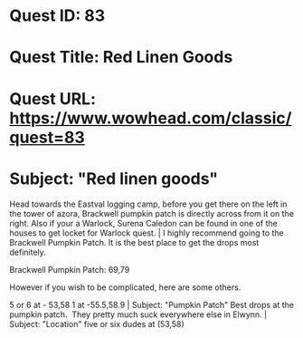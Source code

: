 # Quest ID: 83
# Quest Title: Red Linen Goods
# Quest URL: https://www.wowhead.com/classic/quest=83
# Subject: "Red linen goods"
Head towards the Eastval logging camp, before you get there on the left in the tower of azora, Brackwell pumpkin patch is directly across from it on the right. Also if your a Warlock, Surena Caledon can be found in one of the houses to get locket for Warlock quest. | I highly recommend going to the Brackwell Pumpkin Patch. It is the best place to get the drops most definitely.

Brackwell Pumpkin Patch: 69,79

However if you wish to be complicated, here are some others.

5 or 6 at - 53,58
1 at -55.5,58.9 | Subject: "Pumpkin Patch"
Best drops at the pumpkin patch.  They pretty much suck everywhere else in Elwynn. | Subject: "Location"
five or six dudes at (53,58)